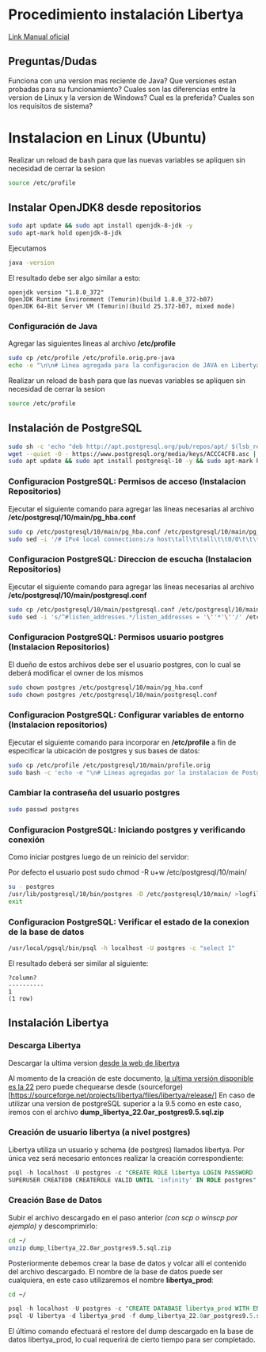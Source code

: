 # Procedimiento instalación Libertya

[Link Manual oficial](https://www.libertya.org/wiki/lib/exe/fetch.php?media=wiki:instalacion_en_linux.pdf)

## Preguntas/Dudas
Funciona con una version mas reciente de Java? Que versiones estan probadas para su funcionamiento?
Cuales son las diferencias entre la version de Linux y la version de Windows? Cual es la preferida?
Cuales son los requisitos de sistema?

# Instalacion en Linux (Ubuntu)

Realizar un reload de bash para que las nuevas variables se apliquen sin necesidad de cerrar la sesion

```bash
source /etc/profile
```

## Instalar OpenJDK8 desde repositorios
```bash
sudo apt update && sudo apt install openjdk-8-jdk -y
sudo apt-mark hold openjdk-8-jdk
```

Ejecutamos
```bash
java -version
```

El resultado debe ser algo similar a esto:
```
openjdk version "1.8.0_372"
OpenJDK Runtime Environment (Temurin)(build 1.8.0_372-b07)
OpenJDK 64-Bit Server VM (Temurin)(build 25.372-b07, mixed mode)
```

### Configuración de Java

Agregar las siguientes lineas al archivo **/etc/profile**

```bash
sudo cp /etc/profile /etc/profile.orig.pre-java
echo -e "\n\n# Linea agregada para la configuracion de JAVA en Libertya\nexport JAVA_HOME=/usr/lib/jvm/java-8-openjdk-amd64\neexport PATH=$JAVA_HOME/bin:$PATH" | sudo tee -a /etc/profile
```

Realizar un reload de bash para que las nuevas variables se apliquen sin necesidad de cerrar la sesion

```bash
source /etc/profile
```

## Instalación de PostgreSQL

```bash
sudo sh -c 'echo "deb http://apt.postgresql.org/pub/repos/apt/ $(lsb_release -cs)-pgdg main" > /etc/apt/sources.list.d/pgdg.list'
wget --quiet -O - https://www.postgresql.org/media/keys/ACCC4CF8.asc | sudo apt-key add -
sudo apt update && sudo apt install postgresql-10 -y && sudo apt-mark hold postgresql-10
```

### Configuracion PostgreSQL: Permisos de acceso (Instalacion Repositorios)

Ejecutar el siguiente comando para agregar las lineas necesarias al archivo **/etc/postgresql/10/main/pg_hba.conf**

```bash
sudo cp /etc/postgresql/10/main/pg_hba.conf /etc/postgresql/10/main/pg_hba.conf.orig
sudo sed -i '/# IPv4 local connections:/a host\tall\t\tall\t\t0/0\t\t\ttrust' /etc/postgresql/10/main/pg_hba.conf
```


### Configuracion PostgreSQL: Direccion de escucha (Instalacion Repositorios)
Ejecutar el siguiente comando para agregar las lineas necesarias al archivo **/etc/postgresql/10/main/postgresql.conf** 
```bash
sudo cp /etc/postgresql/10/main/postgresql.conf /etc/postgresql/10/main/postgresql.conf.orig
sudo sed -i 's/^#listen_addresses.*/listen_addresses = '\''*'\''/' /etc/postgresql/10/main/postgresql.conf
```

### Configuracion PostgreSQL: Permisos usuario postgres (Instalacion Repositorios)
El dueño de estos archivos debe ser el usuario postgres, con lo cual se deberá modificar el owner de los mismos

```bash
sudo chown postgres /etc/postgresql/10/main/pg_hba.conf
sudo chown postgres /etc/postgresql/10/main/postgresql.conf
```

### Configuracion PostgreSQL: Configurar variables de entorno (Instalacion repositorios)
Ejecutar el siguiente comando para incorporar en **/etc/profile** a fin de especificar la ubicación de postgres y sus bases de datos:
```bash
sudo cp /etc/profile /etc/postgresql/10/main/profile.orig
sudo bash -c 'echo -e "\n# Lineas agregadas por la instalacion de PostgreSQL en Libertya\nexport PGDATA=/etc/postgresql/10/main/\nexport PATH=\"/usr/lib/postgresql/10/bin/:\$PATH\"" >> /etc/profile'
```

### Cambiar la contraseña del usuario postgres

```bash
sudo passwd postgres
```

### Configuracion PostgreSQL: Iniciando postgres y verificando conexión
Como iniciar postgres luego de un reinicio del servidor:

Por defecto el usuario post
sudo chmod -R u+w /etc/postgresql/10/main/

```bash
su - postgres
/usr/lib/postgresql/10/bin/postgres -D /etc/postgresql/10/main/ >logfile 2>&1 &
exit
```

### Configuracion PostgreSQL: Verificar el estado de la conexion de la base de datos

```bash
/usr/local/pgsql/bin/psql -h localhost -U postgres -c "select 1"
```

El resultado deberá ser similar al siguiente:

```
?column?
----------
1
(1 row)
```

## Instalación Libertya

### Descarga Libertya

Descargar la ultima version [desde la web de libertya](https://www.libertya.org/descargas)

Al momento de la creación de este documento, [la ultima versión disponible es la 22](https://sourceforge.net/projects/libertya/files/libertya/release/22.0/multi-platform/) pero puede chequearse desde (sourceforge)[https://sourceforge.net/projects/libertya/files/libertya/release/]
En caso de utilizar una version de postgreSQL superior a la 9.5 como en este caso, iremos con el archivo **dump_libertya_22.0ar_postgres9.5.sql.zip**

### Creación de usuario libertya (a nivel postgres)
Libertya utiliza un usuario y schema (de postgres) llamados libertya. Por única vez será necesario entonces realizar la creación correspondiente:

```sql
psql -h localhost -U postgres -c "CREATE ROLE libertya LOGIN PASSWORD 'libertya'
SUPERUSER CREATEDB CREATEROLE VALID UNTIL 'infinity' IN ROLE postgres"
```

### Creación Base de Datos
Subir el archivo descargado en el paso anterior *(con scp o winscp por ejemplo)* y descomprimirlo:
```bash
cd ~/
unzip dump_libertya_22.0ar_postgres9.5.sql.zip
```

Posteriormente debemos crear la base de datos y volcar allí el contenido del archivo descargado. El nombre de la base de datos puede ser cualquiera, en este caso utilizaremos el nombre **libertya_prod**:

```bash
cd ~/
```
```sql
psql -h localhost -U postgres -c "CREATE DATABASE libertya_prod WITH ENCODING='UTF8' OWNER=libertya TEMPLATE=template1;"
psql -U libertya -d libertya_prod -f dump_libertya_22.0ar_postgres9.5.sql
```
El último comando efectuará el restore del dump descargado en la base de datos libertya_prod, lo cual requerirá de cierto tiempo para ser completado.